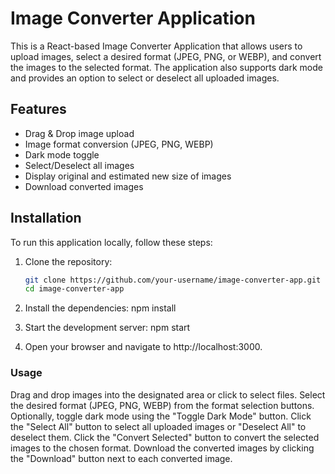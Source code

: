 # Image Converter Application

This is a React-based Image Converter Application that allows users to upload images, select a desired format (JPEG, PNG, or WEBP), and convert the images to the selected format. The application also supports dark mode and provides an option to select or deselect all uploaded images.

## Features

- Drag & Drop image upload
- Image format conversion (JPEG, PNG, WEBP)
- Dark mode toggle
- Select/Deselect all images
- Display original and estimated new size of images
- Download converted images

## Installation

To run this application locally, follow these steps:

1. Clone the repository:

   ```sh
   git clone https://github.com/your-username/image-converter-app.git
   cd image-converter-app

2. Install the dependencies:
    npm install

3. Start the development server:
    npm start

4. Open your browser and navigate to http://localhost:3000.

### Usage
Drag and drop images into the designated area or click to select files.
Select the desired format (JPEG, PNG, WEBP) from the format selection buttons.
Optionally, toggle dark mode using the "Toggle Dark Mode" button.
Click the "Select All" button to select all uploaded images or "Deselect All" to deselect them.
Click the "Convert Selected" button to convert the selected images to the chosen format.
Download the converted images by clicking the "Download" button next to each converted image.